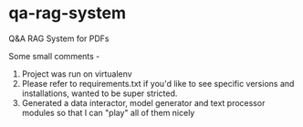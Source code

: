 # qa-rag-system
Q&amp;A RAG System for PDFs

Some small comments -
1. Project was run on virtualenv
2. Please refer to requirements.txt if you'd like to see specific versions and installations, wanted to be super stricted.
3. Generated a data interactor, model generator and text processor modules so that I can "play" all of them nicely
